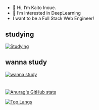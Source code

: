 #
- 👋 Hi, I’m Kaito Inoue.
- 👀 I’m interested in DeepLearning
- I want to be a Full Stack Web Engineer!
## studying
[![Studying](https://skillicons.dev/icons?i=cpp,css,docker,py,fastapi,git,github,gitlab,html,js,mysql,ts&theme=dark)](https://skillicons.dev)
## wanna study
[![wanna study](https://skillicons.dev/icons?i=aws,azure,gcp,bun,django,flask,go,kubernetes,laravel,nextjs,prisma,ruby,rails,redis,vue&theme=dark)](https://skillicons.dev)
#
[![Anurag's GitHub stats](https://github-readme-stats.vercel.app/api?username=Katsudon10)](https://github.com/anuraghazra/github-readme-stats)

[![Top Langs](https://github-readme-stats.vercel.app/api/top-langs/?username=Katsudon10)](https://github.com/anuraghazra/github-readme-stats)


<!---
Katsudon10/Katsudon10 is a ✨ special ✨ repository because its `README.md` (this file) appears on your GitHub profile.
You can click the Preview link to take a look at your changes.
--->
